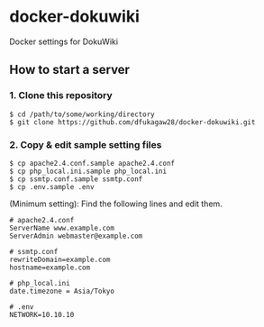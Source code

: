 # docker-dokuwiki

Docker settings for DokuWiki


## How to start a server

### 1. Clone this repository

```
$ cd /path/to/some/working/directory
$ git clone https://github.com/dfukagaw28/docker-dokuwiki.git
```

### 2. Copy & edit sample setting files

```
$ cp apache2.4.conf.sample apache2.4.conf
$ cp php_local.ini.sample php_local.ini
$ cp ssmtp.conf.sample ssmtp.conf
$ cp .env.sample .env
```

(Minimum setting): Find the following lines and edit them.

```
# apache2.4.conf
ServerName www.example.com
ServerAdmin webmaster@example.com

# ssmtp.conf
rewriteDomain=example.com
hostname=example.com

# php_local.ini
date.timezone = Asia/Tokyo

# .env
NETWORK=10.10.10
```

